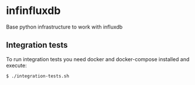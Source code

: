 # infinfluxdb
Base python infrastructure to work with influxdb

## Integration tests
To run integration tests you need docker and docker-compose installed and execute:

```
$ ./integration-tests.sh
```
